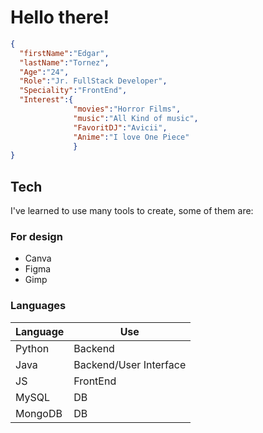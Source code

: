 # Hello there! 

```json
{
  "firstName":"Edgar",
  "lastName":"Tornez",
  "Age":"24",
  "Role":"Jr. FullStack Developer",
  "Speciality":"FrontEnd",
  "Interest":{
              "movies":"Horror Films",
              "music":"All Kind of music",
              "FavoritDJ":"Avicii",
              "Anime":"I love One Piece"
              }
}
```
## Tech

I've learned to use many tools to create, some of them are:

### For design
<ul>
  <li>Canva</li>
  <li>Figma</li>
  <li>Gimp</li>
</ul>

### Languages
|Language|Use|
|--------|---|
|Python|Backend|
|Java|Backend/User Interface|
|JS|FrontEnd|
|MySQL|DB|
|MongoDB|DB|

